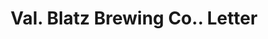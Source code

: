 ---
doi: 10.7916/D8J68TX4
date_other: '1880'
date_other_textual: 1880-1889
form: correspondence
genre:
- Letters (correspondence)
name:
- Val. Blatz Brewing Co.
object_in_context_url: https://biggert.cul.columbia.edu/items/view/ave_biggert_00746
subject_hierarchical_geographic:
- Milwaukee, Wisconsin, United States
subject_name:
- Val. Blatz Brewing Co.
title: Val. Blatz Brewing Co.. Letter
sort_title: Val. Blatz Brewing Co.. Letter
call_number: ave_biggert_00746
coordinates:
- 43.05,-87.95
pid: ave_biggert_00746
identifiers: ave_biggert_00746
thumbnail: https://derivativo-1.library.columbia.edu/iiif/2/ldpd:345401/full/!256,256/0/native.jpg
permalink: "/items/ave_biggert_00746/"
layout: iiif-image-page
---